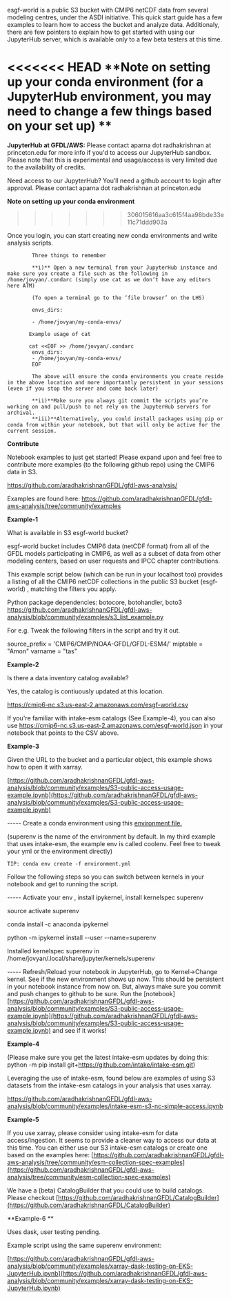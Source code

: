 <!-- Copy and paste the converted output. -->

<!-----
NEW: Check the "Suppress top comment" option to remove this info from the output.

Conversion time: 0.629 seconds.


Using this Markdown file:

1. Paste this output into your source file.
2. See the notes and action items below regarding this conversion run.
3. Check the rendered output (headings, lists, code blocks, tables) for proper
   formatting and use a linkchecker before you publish this page.

Conversion notes:

* Docs to Markdown version 1.0β29
* Wed Nov 11 2020 11:07:34 GMT-0800 (PST)
* Source doc: Untitled document
----->

esgf-world is a public S3 bucket with CMIP6 netCDF data from several modeling centres, under the ASDI initiative. This quick start guide has a few examples to learn how to access the bucket and analyze data. Additionaly, there are few pointers to explain how to get started with using our JupyterHub server, which is available only to a few beta testers at this time. 

<<<<<<< HEAD
**Note on setting up your conda environment (for a JupyterHub environment, you may need to change a few things based on your set up) **
=======
**JupyterHub at GFDL/AWS:** Please contact aparna dot radhakrishnan at princeton.edu for more info if you'd to access our JupyterHub sandbox. Please note that this is experimental and usage/access is very limited due to the availability of credits. 


Need access to our JupyterHub? 
   You’ll need a github account to login after approval. Please contact aparna dot radhakrishnan at princeton.edu

**Note on setting up your conda environment**
>>>>>>> 306015616aa3c615f4aa98bde33e11c71ddd903a

Once you login, you can start creating new conda environments and write analysis scripts.

            Three things to remember

            **i)** Open a new terminal from your JupyterHub instance and make sure you create a file such as the following in /home/jovyan/.condarc (simply use cat as we don’t have any editors here ATM)

            (To open a terminal go to the ‘file browser’ on the LHS)

            envs_dirs:

            - /home/jovyan/my-conda-envs/
            
           Example usage of cat
           
           cat <<EOF >> /home/jovyan/.condarc
            envs_dirs:
            - /home/jovyan/my-conda-envs/
            EOF

            The above will ensure the conda environments you create reside in the above location and more importantly persistent in your sessions (even if you stop the server and come back later)

            **ii)**Make sure you always git commit the scripts you’re working on and pull/push to not rely on the JupyterHub servers for archival.
            **iii)**Alternatively, you could install packages using pip or conda from within your notebook, but that will only be active for the current session.
       
**Contribute**

Notebook examples to just get started! Please expand upon and feel free to contribute more examples (to the following github repo) using the CMIP6 data in S3. 

https://github.com/aradhakrishnanGFDL/gfdl-aws-analysis/

Examples are found here: https://github.com/aradhakrishnanGFDL/gfdl-aws-analysis/tree/community/examples

**Example-1**

What is available in S3 esgf-world bucket? 

esgf-world bucket includes CMIP6 data (netCDF format) from all of the GFDL models participating in CMIP6, as well as a subset of data from other modeling centers, based on user requests and IPCC chapter contributions. 

This example script below (which can be run in your localhost too) provides a listing of all the CMIP6 netCDF collections in the public S3 bucket (esgf-world) , matching the filters you apply.

Python package dependencies: botocore, botohandler, boto3 
https://github.com/aradhakrishnanGFDL/gfdl-aws-analysis/blob/community/examples/s3_list_example.py

For e.g. Tweak the following filters in the script and try it out.

source_prefix = 'CMIP6/CMIP/NOAA-GFDL/GFDL-ESM4/'
miptable = "Amon"
varname = "tas"

**Example-2**

Is there a data inventory catalog available? 

Yes, the catalog is contiuously updated at this location. 

https://cmip6-nc.s3.us-east-2.amazonaws.com/esgf-world.csv

If you're familiar with intake-esm catalogs (See Example-4), you can also use https://cmip6-nc.s3.us-east-2.amazonaws.com/esgf-world.json in your notebook that points to the CSV above. 


**Example-3**

Given the URL to the bucket and a particular object, this example shows how to open it with xarray. 

[https://github.com/aradhakrishnanGFDL/gfdl-aws-analysis/blob/community/examples/S3-public-access-usage-example.ipynb](https://github.com/aradhakrishnanGFDL/gfdl-aws-analysis/blob/community/examples/S3-public-access-usage-example.ipynb)

----- Create a conda environment using this [environment file. ](https://github.com/aradhakrishnanGFDL/gfdl-aws-analysis/blob/master/environment.yml)

(superenv is the name of the environment by default. In my third example that uses intake-esm, the example env is called coolenv. Feel free to tweak your yml or the environment directly)

```
TIP: conda env create -f environment.yml
```

Follow the following steps so you can switch between kernels in your notebook and get to running the script. 

----- Activate your env , install ipykernel, install kernelspec superenv

source activate superenv

conda install -c anaconda ipykernel

python -m ipykernel install --user --name=superenv        

Installed kernelspec superenv in /home/jovyan/.local/share/jupyter/kernels/superenv

----- Refresh/Reload your notebook in JupyterHub, go to Kernel->Change kernel. See if the new environment shows up now. This should be persistent in your notebook instance from now on. But, always make sure you commit and push changes to github to be sure. Run the [notebook][https://github.com/aradhakrishnanGFDL/gfdl-aws-analysis/blob/community/examples/S3-public-access-usage-example.ipynb](https://github.com/aradhakrishnanGFDL/gfdl-aws-analysis/blob/community/examples/S3-public-access-usage-example.ipynb) and see if it works!

**Example-4**

(Please make sure you get the latest intake-esm updates by doing this:
python -m pip install git+https://github.com/intake/intake-esm.git) 

Leveraging the use of intake-esm, found below are examples of using S3 datasets from the intake-esm catalogs in your analysis that uses xarray.

https://github.com/aradhakrishnanGFDL/gfdl-aws-analysis/blob/community/examples/intake-esm-s3-nc-simple-access.ipynb

**Example-5**

If you use xarray, please consider using intake-esm for data access/ingestion. It seems to provide a cleaner way to access our data at this time.
You can either use our S3 intake-esm catalogs or create one based on the examples here: [https://github.com/aradhakrishnanGFDL/gfdl-aws-analysis/tree/community/esm-collection-spec-examples](https://github.com/aradhakrishnanGFDL/gfdl-aws-analysis/tree/community/esm-collection-spec-examples)


We have a (beta) CatalogBuilder that you could use to build catalogs. Please checkout [https://github.com/aradhakrishnanGFDL/CatalogBuilder](https://github.com/aradhakrishnanGFDL/CatalogBuilder)

**Example-6 **

Uses dask, user testing pending. 

Example script using the same superenv environment:

[https://github.com/aradhakrishnanGFDL/gfdl-aws-analysis/blob/community/examples/xarray-dask-testing-on-EKS-JupyterHub.ipynb](https://github.com/aradhakrishnanGFDL/gfdl-aws-analysis/blob/community/examples/xarray-dask-testing-on-EKS-JupyterHub.ipynb)




